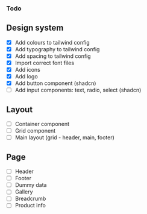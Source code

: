 ### Todo

## Design system

- [x] Add colours to tailwind config
- [x] Add typography to tailwind config
- [x] Add spacing to tailwind config
- [x] Import correct font files
- [x] Add icons
- [x] Add logo
- [x] Add button component (shadcn)
- [ ] Add input components: text, radio, select (shadcn)

## Layout

- [ ] Container component
- [ ] Grid component
- [ ] Main layout (grid - header, main, footer)

## Page

- [ ] Header
- [ ] Footer
- [ ] Dummy data
- [ ] Gallery
- [ ] Breadcrumb
- [ ] Product info

